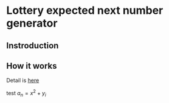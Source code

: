 # Lottery expected next number generator
## Instroduction



## How it works


Detail is [here](https://htmlpreview.github.io/?https://github.com/newini/lottery-number-generator/blob/master/detail.html)

test $a_n = x^2 + y_i$

##



